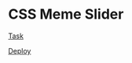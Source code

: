 # CSS Meme Slider

[Task](https://github.com/rolling-scopes-school/tasks/tree/master/tasks/css-meme-slider)

[Deploy](https://rklepov.github.io/cssMemeSlider/cssMemeSlider/index.html)
